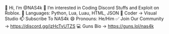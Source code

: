 👋 Hi, I’m @NAS4k
👀 I’m interested in Coding Discord Stuffs and Exploit on Roblox.
🌱 Languages: Python, Lua, Luau, HTML, JSON
💞️ Coder -> Visual Studio
📫 Subscribe To NAS4k
😄 Pronouns: He/Him
✅ Join Our Community -> https://discord.gg/jzHcTvUTZS
💻 Guns Bio -> https://guns.lol/nas4k
